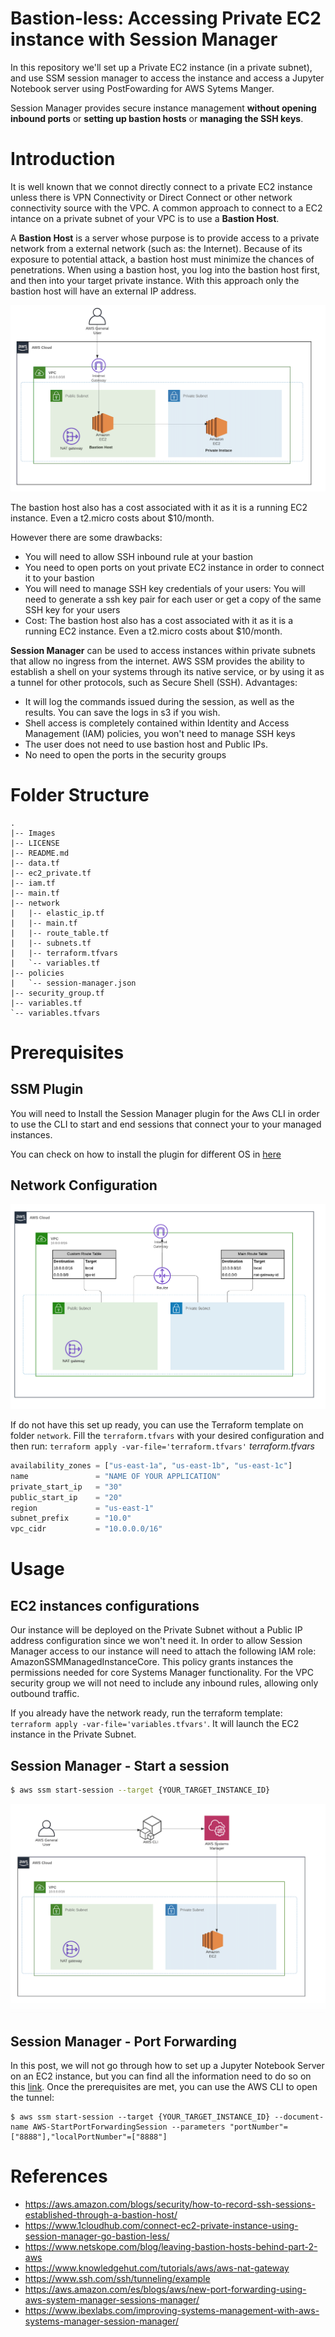 # Bastion-less: Accessing Private EC2 instance with Session Manager

In this repository we'll set up a Private EC2 instance (in a private subnet), and use SSM session manager to access the instance and access a Jupyter Notebook server using PostFowarding for AWS Sytems Manger.

Session Manager provides secure instance management **without opening inbound ports** or **setting up bastion hosts** or **managing the SSH keys**.

# Introduction

It is well known that we connot directly connect to a private EC2 instance unless there is VPN Connectivity or Direct Connect or other network connectivity source with the VPC. A common approach to connect to a EC2 intance on a private subnet of your VPC is to use a **Bastion Host**.

A **Bastion Host** is a server whose purpose is to provide access to a private network from a external network (such as: the Internet). Because of its exposure to potential attack, a bastion host must minimize the chances of penetrations. When using a bastion host, you log into the bastion host first, and then into your target private instance. With this approach only the bastion host will have an external IP address.

![BastionHost](Images/BastionHost.png)

The bastion host also has a cost associated with it as it is a running EC2 instance. Even a t2.micro costs about $10/month.

However there are some drawbacks:

- You will need to allow SSH inbound rule at your bastion
- You need to open ports on yout private EC2 instance in order to connect it to your bastion
- You will need to manage SSH key credentials of your users: You will need to generate a ssh key pair for each user or get a copy of the same SSH key for your users
- Cost: The bastion host also has a cost associated with it as it is a running EC2 instance. Even a t2.micro costs about $10/month.

**Session Manager** can be used to access instances within private subnets that allow no ingress from the internet. AWS SSM provides the ability to establish a shell on your systems through its native service, or by using it as a tunnel for other protocols, such as Secure Shell (SSH). Advantages:

- It will log the commands issued during the session, as well as the results. You can save the logs in s3 if you wish.
- Shell access is completely contained within Identity and Access Management (IAM) policies, you won't need to manage SSH keys
- The user does not need to use bastion host and Public IPs.
- No need to open the ports in the security groups

# Folder Structure
```
.
|-- Images
|-- LICENSE
|-- README.md
|-- data.tf
|-- ec2_private.tf
|-- iam.tf
|-- main.tf
|-- network
|   |-- elastic_ip.tf
|   |-- main.tf
|   |-- route_table.tf
|   |-- subnets.tf
|   |-- terraform.tfvars
|   `-- variables.tf
|-- policies
|   `-- session-manager.json
|-- security_group.tf
|-- variables.tf
`-- variables.tfvars
```
# Prerequisites

## SSM Plugin
You will need to Install the Session Manager plugin for the Aws CLI in order to use the CLI to start and end sessions that connect your to your managed instances.

You can check on how to install the plugin for different OS in [here](https://docs.aws.amazon.com/systems-manager/latest/userguide/session-manager-working-with-install-plugin.html)

## Network Configuration

![Network](Images/Network.png)

If do not have this set up ready, you can use the Terraform template on folder `network`.
Fill the `terraform.tfvars` with your desired configuration and then run: `terraform apply -var-file='terraform.tfvars'`
*terraform.tfvars*
```terraform
availability_zones = ["us-east-1a", "us-east-1b", "us-east-1c"]
name               = "NAME OF YOUR APPLICATION"
private_start_ip   = "30"
public_start_ip    = "20"
region             = "us-east-1"
subnet_prefix      = "10.0"
vpc_cidr           = "10.0.0.0/16"
```

# Usage

## EC2 instances configurations

Our instance will be deployed on the Private Subnet without a Public IP address configuration since we won't need it.
In order to allow Session Manager access to our instance will need to attach the following IAM role: AmazonSSMManagedInstanceCore. This policy grants instances the permissions needed for core Systems Manager functionality.
For the VPC security group we will not need to include any inbound rules, allowing only outbound traffic.

If you already have the network ready, run the terraform template: `terraform apply -var-file='variables.tfvars'`. It will launch the EC2 instance in the Private Subnet.

## Session Manager - Start a session

```bash
$ aws ssm start-session --target {YOUR_TARGET_INSTANCE_ID}
```
![SessionManger](Images/SessionManager.png)

## Session Manager - Port Forwarding
In this post, we will not go through how to set up a Jupyter Notebook Server on an EC2 instance, but you can find all the information need to do so on this [link](https://www.dataplyr.com/blog/2017/04/22/aws-post/).
Once the prerequisites are met, you can use the AWS CLI to open the tunnel:
```
$ aws ssm start-session --target {YOUR_TARGET_INSTANCE_ID} --document-name AWS-StartPortForwardingSession --parameters "portNumber"=["8888"],"localPortNumber"=["8888"]
```

# References
- https://aws.amazon.com/blogs/security/how-to-record-ssh-sessions-established-through-a-bastion-host/
- https://www.1cloudhub.com/connect-ec2-private-instance-using-session-manager-go-bastion-less/
- https://www.netskope.com/blog/leaving-bastion-hosts-behind-part-2-aws
- https://www.knowledgehut.com/tutorials/aws/aws-nat-gateway
- https://www.ssh.com/ssh/tunneling/example
- https://aws.amazon.com/es/blogs/aws/new-port-forwarding-using-aws-system-manager-sessions-manager/
- https://www.ibexlabs.com/improving-systems-management-with-aws-systems-manager-session-manager/
